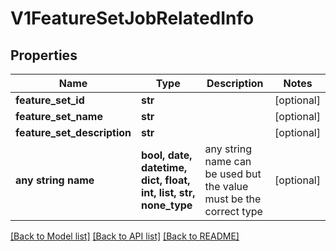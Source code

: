 # V1FeatureSetJobRelatedInfo


## Properties
Name | Type | Description | Notes
------------ | ------------- | ------------- | -------------
**feature_set_id** | **str** |  | [optional] 
**feature_set_name** | **str** |  | [optional] 
**feature_set_description** | **str** |  | [optional] 
**any string name** | **bool, date, datetime, dict, float, int, list, str, none_type** | any string name can be used but the value must be the correct type | [optional]

[[Back to Model list]](../README.md#documentation-for-models) [[Back to API list]](../README.md#documentation-for-api-endpoints) [[Back to README]](../README.md)


